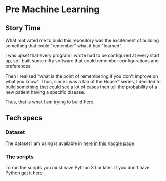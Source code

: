 # Pre Machine Learning

## Story Time

What motivated me to build this repository was the excitement of building something that could "remember" what it had "learned".

I was upset that every program I wrote had to be configured at every start up, so I built some nifty software that could remember configurations and preferences.

Then I realised "what is the point of remembering if you don't improve on what you know".
Thus, since I was a fan of the House™ series, I decided to build something that could see a lot of cases then tell the probability of a new patient having a specific disease. 

Thus, that is what I am trying to build here.


## Tech specs

### Dataset

The dataset I am using is available in [here in this Kaggle page](https://www.kaggle.com/ronitf/heart-disease-uci)


### The scripts

To run the scripts you must have Python 3.1 or later. If you don't have Python [get it here](https://www.python.org/downloads/)
